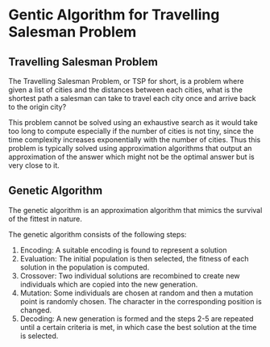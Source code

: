 # Gentic Algorithm for Travelling Salesman Problem


## Travelling Salesman Problem
The Travelling Salesman Problem, or TSP for short, is a problem where given a list of cities and the distances between each cities, what is the shortest path a salesman can take to travel each city once and arrive back to the origin city?

This problem cannot be solved using an exhaustive search as it would take too long to compute especially if the number of cities is not tiny, since the time complexity increases exponentially with the number of cities. Thus this problem is typically solved using approximation algorithms that output an approximation of the answer which might not be the optimal answer but is very close to it.


## Genetic Algorithm
The genetic algorithm is an approximation algorithm that mimics the survival of the fittest in nature. 

The genetic algorithm consists of the following steps:
1. Encoding: A suitable encoding is found to represent a solution
2. Evaluation: The initial population is then selected, the fitness of each solution in the population is computed.
3. Crossover: Two individual solutions are recombined to create new individuals which are copied into the new generation.
4. Mutation: Some individuals are chosen at random and then a mutation point is randomly chosen. The character in the corresponding position is changed.
5. Decoding: A new generation is formed and the steps 2-5 are repeated until a certain criteria is met, in which case the best solution at the time is selected.

